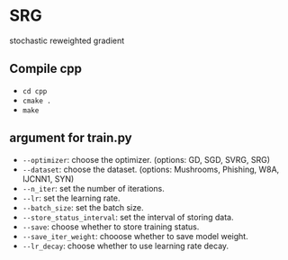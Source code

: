 # SRG
stochastic reweighted gradient


## Compile cpp 
- ``cd cpp``
- ``cmake .``
- ``make``

## argument for train.py
- ``--optimizer``: choose the optimizer. (options: GD, SGD, SVRG, SRG)
- ``--dataset``: choose the dataset. (options: Mushrooms, Phishing, W8A, IJCNN1, SYN)
- ``--n_iter``: set the number of iterations.
- ``--lr``: set the learning rate.
- ``--batch_size``: set the batch size.
- ``--store_status_interval``: set the interval of storing data.
- ``--save``: choose whether to store training status.
- ``--save_iter_weight``: chooose whether to save model weight.
- ``--lr_decay``: choose whether to use learning rate decay.
